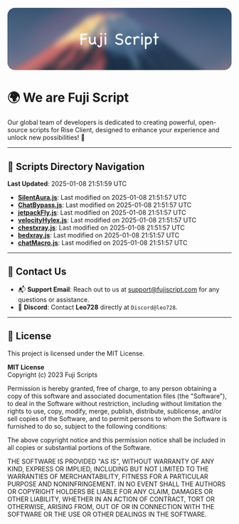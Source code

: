 ![Banner](.github/b.webp)

# 🌍 **We are Fuji Script**

Our global team of developers is dedicated to creating powerful, open-source scripts for Rise Client, designed to enhance your experience and unlock new possibilities! 🌟

---
<!-- SCRIPTS_NAVIGATION_START -->
## 📂 **Scripts Directory Navigation**

**Last Updated**: 2025-01-08 21:51:59 UTC

- **[SilentAura.js](scripts/SilentAura.js)**: Last modified on 2025-01-08 21:51:57 UTC
- **[ChatBypass.js](scripts/ChatBypass.js)**: Last modified on 2025-01-08 21:51:57 UTC
- **[jetpackFly.js](scripts/jetpackFly.js)**: Last modified on 2025-01-08 21:51:57 UTC
- **[velocityHylex.js](scripts/velocityHylex.js)**: Last modified on 2025-01-08 21:51:57 UTC
- **[chestxray.js](scripts/chestxray.js)**: Last modified on 2025-01-08 21:51:57 UTC
- **[bedxray.js](scripts/bedxray.js)**: Last modified on 2025-01-08 21:51:57 UTC
- **[chatMacro.js](scripts/chatMacro.js)**: Last modified on 2025-01-08 21:51:57 UTC

<!-- SCRIPTS_NAVIGATION_END -->

---

## 💬 **Contact Us**  
- 📬 **Support Email**: Reach out to us at [support@fujiscript.com](mailto:support@fujiscript.com) for any questions or assistance.  
- 💬 **Discord**: Contact **Leo728** directly at `Discord@leo728`.

---

## 📜 **License**

This project is licensed under the MIT License.  

**MIT License**  
Copyright (c) 2023 Fuji Scripts  

Permission is hereby granted, free of charge, to any person obtaining a copy of this software and associated documentation files (the "Software"), to deal in the Software without restriction, including without limitation the rights to use, copy, modify, merge, publish, distribute, sublicense, and/or sell copies of the Software, and to permit persons to whom the Software is furnished to do so, subject to the following conditions:  

The above copyright notice and this permission notice shall be included in all copies or substantial portions of the Software.  

THE SOFTWARE IS PROVIDED "AS IS", WITHOUT WARRANTY OF ANY KIND, EXPRESS OR IMPLIED, INCLUDING BUT NOT LIMITED TO THE WARRANTIES OF MERCHANTABILITY, FITNESS FOR A PARTICULAR PURPOSE AND NONINFRINGEMENT. IN NO EVENT SHALL THE AUTHORS OR COPYRIGHT HOLDERS BE LIABLE FOR ANY CLAIM, DAMAGES OR OTHER LIABILITY, WHETHER IN AN ACTION OF CONTRACT, TORT OR OTHERWISE, ARISING FROM, OUT OF OR IN CONNECTION WITH THE SOFTWARE OR THE USE OR OTHER DEALINGS IN THE SOFTWARE.  
